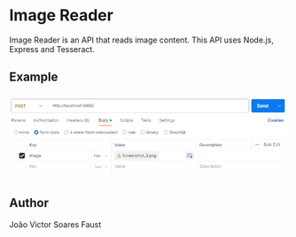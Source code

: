 # Image Reader

Image Reader is an API that reads image content. This API uses Node.js, Express
and Tesseract.

## Example

![Api Call Example](./assets/api-call-example.png)

## Author

João Victor Soares Faust
